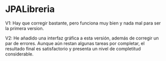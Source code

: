 # JPALibreria
V1: Hay que corregir bastante, pero funciona muy bien y nada mal para ser la primera version.

V2: He añadido una interfaz gráfica a esta versión, además de corregir un par de errores. Aunque aún restan algunas tareas por completar, el resultado final es satisfactorio y presenta un nivel de completitud considerable.
